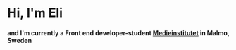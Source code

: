 # Hi, I'm Eli
#### and I'm currently a Front end developer-student <a href="https://medieinstitutet.se/utbildningar/front-end-developer/" target="_blank">Medieinstitutet</a> in Malmo, Sweden
